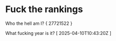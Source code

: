 # Fuck the rankings

Who the hell am I?
{ 27721522 }

What fucking year is it?
[ 2025-04-10T10:43:20Z ]
